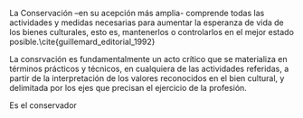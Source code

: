 La Conservación –en su acepción más amplia- comprende todas las actividades y medidas necesarias para aumentar la esperanza de vida de los bienes culturales, esto es, mantenerlos o controlarlos en el mejor estado posible.\cite{guillemard_editorial_1992}

La consrvación es fundamentalmente un acto crítico que se materializa en términos prácticos y técnicos, en cualquiera de las actividades referidas, a partir de la interpretación de los valores reconocidos en el bien cultural, y delimitada por los ejes que precisan el ejercicio de la profesión.

Es el conservador 